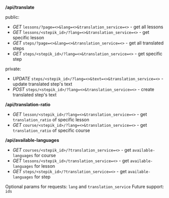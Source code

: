**/api/translate**

public:

* *GET* `lessons/?page=<>&lang=<>&translation_service=<>` - get all lessons
* *GET* `lessons/<stepik_id>/?lang=<>&translation_service=<>` - get specific lesson
* *GET* `steps/?page=<>&lang=<>&translation_service=<>` - get all translated steps
* *GET* `steps/<stepik_id>/?lang=<>&translation_service=<>` - get specific step

private:

* *UPDATE* `steps/<stepik_id>/?lang=<>&text=<>&translation_service=<>` - update translated step's text
* *POST* `steps/<stepik_id>/?lang=<>&translation_service=<>` - create translated step's text


**/api/translation-ratio**
* *GET* `lesson/<stepik_id>/?lang=<>&translation_service=<>` - get `translation_ratio` of specific lesson
* *GET* `course/<stepik_id>/?lang=<>&translation_service=<>` - get `translation_ratio` of specific course

**/api/available-languages**
* *GET* `courses/<stepik_id>/?translation_service=<>` - get `available-languages` for course
* *GET* `lessons/<stepik_id>/translation_service=<>` - get `available-languages` for lesson
* *GET* `steps/<stepik_id>/?translation_service=<>` - get `available-languages` for step


Optional params for requests: `lang` and `translation_service`
Future support: `ids`
